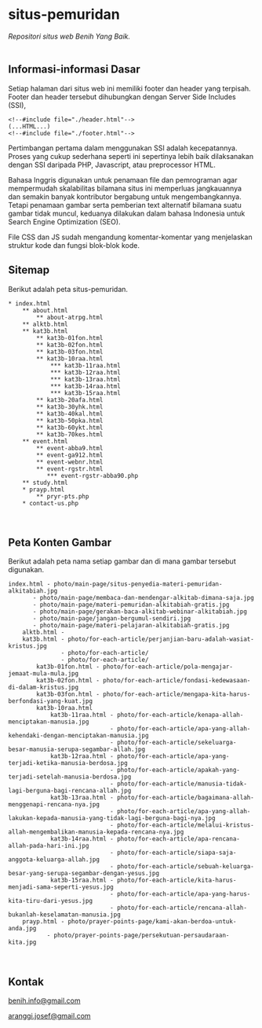 # situs-pemuridan
*Repositori situs web Benih Yang Baik.*
<br><br>

## Informasi-informasi Dasar
Setiap halaman dari situs web ini memiliki footer dan header yang terpisah. Footer dan header tersebut dihubungkan dengan Server Side Includes (SSI),
```
<!--#include file="./header.html"-->
(...HTML...)
<!--#include file="./footer.html"-->
```
Pertimbangan pertama dalam menggunakan SSI adalah kecepatannya. Proses yang cukup sederhana seperti ini sepertinya lebih baik dilaksanakan dengan SSI daripada PHP, Javascript, atau preprocessor HTML.

Bahasa Inggris digunakan untuk penamaan file dan pemrograman agar mempermudah skalabilitas bilamana situs ini memperluas jangkauannya dan semakin banyak kontributor bergabung untuk mengembangkannya. Tetapi penamaan gambar serta pemberian text alternatif bilamana suatu gambar tidak muncul, keduanya dilakukan dalam bahasa Indonesia untuk Search Engine Optimization (SEO).

File CSS dan JS sudah mengandung komentar-komentar yang menjelaskan struktur kode dan fungsi blok-blok kode.
<br>

## Sitemap 
Berikut adalah peta situs-pemuridan.
```
* index.html
	** about.html
        ** about-atrpg.html
	** alktb.html
	** kat3b.html
        ** kat3b-01fon.html
        ** kat3b-02fon.html
        ** kat3b-03fon.html
        ** kat3b-10raa.html
            *** kat3b-11raa.html
            *** kat3b-12raa.html
            *** kat3b-13raa.html
            *** kat3b-14raa.html
            *** kat3b-15raa.html
        ** kat3b-20afa.html
        ** kat3b-30yhk.html
        ** kat3b-40kal.html
        ** kat3b-50pka.html
        ** kat3b-60ykt.html
        ** kat3b-70kes.html
	** event.html
        ** event-abba9.html
        ** event-ga912.html
        ** event-webnr.html
        ** event-rgstr.html
           *** event-rgstr-abba90.php
	** study.html
    * prayp.html
        ** pryr-pts.php
    * contact-us.php
```
<br>

## Peta Konten Gambar
Berikut adalah peta nama setiap gambar dan di mana gambar tersebut digunakan.
```
index.html - photo/main-page/situs-penyedia-materi-pemuridan-alkitabiah.jpg
	   - photo/main-page/membaca-dan-mendengar-alkitab-dimana-saja.jpg
	   - photo/main-page/materi-pemuridan-alkitabiah-gratis.jpg
	   - photo/main-page/gerakan-baca-alkitab-webinar-alkitabiah.jpg
	   - photo/main-page/jangan-bergumul-sendiri.jpg
	   - photo/main-page/materi-pelajaran-alkitabiah-gratis.jpg
    alktb.html - 
    kat3b.html - photo/for-each-article/perjanjian-baru-adalah-wasiat-kristus.jpg
               - photo/for-each-article/
               - photo/for-each-article/
        kat3b-01fon.html - photo/for-each-article/pola-mengajar-jemaat-mula-mula.jpg
        kat3b-02fon.html - photo/for-each-article/fondasi-kedewasaan-di-dalam-kristus.jpg
        kat3b-03fon.html - photo/for-each-article/mengapa-kita-harus-berfondasi-yang-kuat.jpg
        kat3b-10raa.html
            kat3b-11raa.html - photo/for-each-article/kenapa-allah-menciptakan-manusia.jpg
                             - photo/for-each-article/apa-yang-allah-kehendaki-dengan-menciptakan-manusia.jpg
                             - photo/for-each-article/sekeluarga-besar-manusia-serupa-segambar-allah.jpg
            kat3b-12raa.html - photo/for-each-article/apa-yang-terjadi-ketika-manusia-berdosa.jpg
                             - photo/for-each-article/apakah-yang-terjadi-setelah-manusia-berdosa.jpg
                             - photo/for-each-article/manusia-tidak-lagi-berguna-bagi-rencana-allah.jpg
            kat3b-13raa.html - photo/for-each-article/bagaimana-allah-menggenapi-rencana-nya.jpg
                             - photo/for-each-article/apa-yang-allah-lakukan-kepada-manusia-yang-tidak-lagi-berguna-bagi-nya.jpg
                             - photo/for-each-article/melalui-kristus-allah-mengembalikan-manusia-kepada-rencana-nya.jpg
            kat3b-14raa.html - photo/for-each-article/apa-rencana-allah-pada-hari-ini.jpg
                             - photo/for-each-article/siapa-saja-anggota-keluarga-allah.jpg
                             - photo/for-each-article/sebuah-keluarga-besar-yang-serupa-segambar-dengan-yesus.jpg
            kat3b-15raa.html - photo/for-each-article/kita-harus-menjadi-sama-seperti-yesus.jpg
                             - photo/for-each-article/apa-yang-harus-kita-tiru-dari-yesus.jpg
                             - photo/for-each-article/rencana-allah-bukanlah-keselamatan-manusia.jpg
    prayp.html - photo/prayer-points-page/kami-akan-berdoa-untuk-anda.jpg 
	       - photo/prayer-points-page/persekutuan-persaudaraan-kita.jpg
```
<br>

## Kontak
benih.info@gmail.com

aranggi.josef@gmail.com

